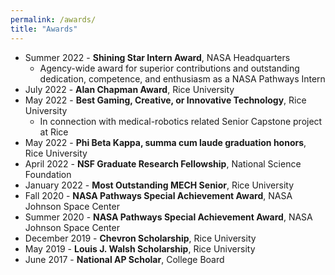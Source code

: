 ```yaml
---
permalink: /awards/
title: "Awards"
---
```


* Summer 2022 - **Shining Star Intern Award**, NASA Headquarters
  * Agency-wide award for superior contributions and outstanding dedication, competence, and enthusiasm as a NASA Pathways Intern
* July 2022 - **Alan Chapman Award**, Rice University
* May 2022 - **Best Gaming, Creative, or Innovative Technology**, Rice University
  * In connection with medical-robotics related Senior Capstone project at Rice
* May 2022 - **Phi Beta Kappa, summa cum laude graduation honors**, Rice University
* April 2022 - **NSF Graduate Research Fellowship**, National Science Foundation
* January 2022 - **Most Outstanding MECH Senior**, Rice University
* Fall 2020 - **NASA Pathways Special Achievement Award**, NASA Johnson Space Center
* Summer 2020 - **NASA Pathways Special Achievement Award**, NASA Johnson Space Center
* December 2019 - **Chevron Scholarship**, Rice University
* May 2019 - **Louis J. Walsh Scholarship**, Rice University
* June 2017 - **National AP Scholar**, College Board